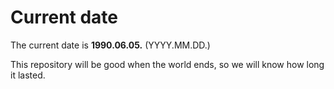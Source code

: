 # Current date

The current date is **1990.06.05.** (YYYY.MM.DD.)

This repository will be good when the world ends, so we will know how long it lasted.